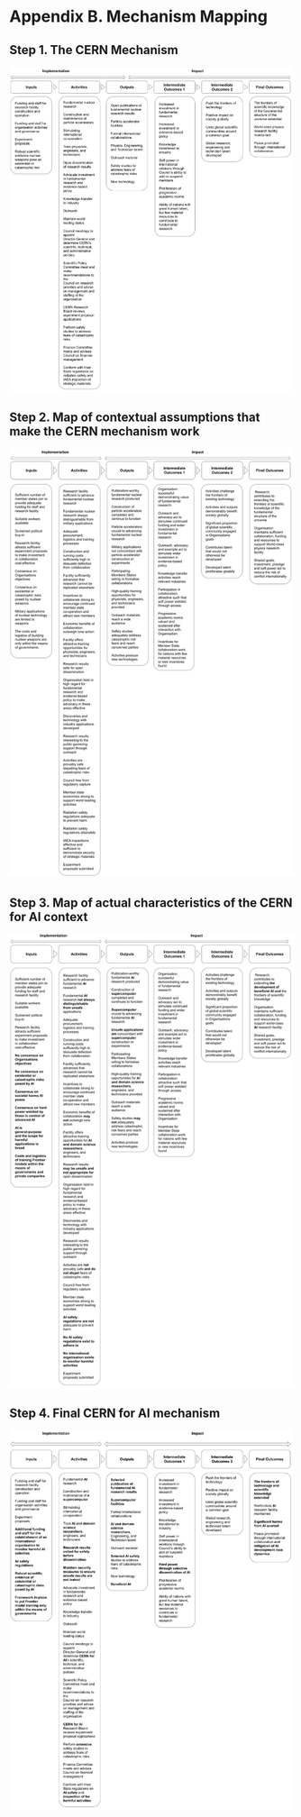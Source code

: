 # Appendix B. Mechanism Mapping

## Step 1. The CERN Mechanism

![](https://github.com/dr-darryl-wright/CERN-for-AI/blob/main/images/CERN%20ToC.png)

## Step 2. Map of contextual assumptions that make the CERN mechanism work

![](https://github.com/dr-darryl-wright/CERN-for-AI/blob/main/images/CERN%20ToC%20Contextual%20Assumptions.png)

## Step 3. Map of actual characteristics of the CERN for AI context

![](https://github.com/dr-darryl-wright/CERN-for-AI/blob/main/images/CERN%20for%20AI%20ToC%20Actual%20Context.png)

## Step 4. Final CERN for AI mechanism

![](https://github.com/dr-darryl-wright/CERN-for-AI/blob/main/images/CERN%20%20for%20AI%20ToC.png)
